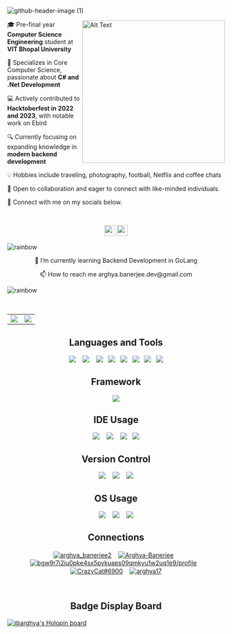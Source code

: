 
![github-header-image (1)](https://github.com/user-attachments/assets/106ee2a9-9f3a-410a-9dee-ec0e45f98fa4)


<img src="https://github.com/Anmol-Baranwal/Cool-GIFs-For-GitHub/assets/74038190/0b335028-1d3d-4ee5-b5b3-a373d499be7e" alt="Alt Text" width="330" align="right">

<p>🎓 Pre-final year <b>Computer Science Engineering</b> student at <b>VIT Bhopal University</b></p>

<p>🚀 Specializes in Core Computer Science, passionate about <b>C# and .Net Development</b></p>

<p>💻 Actively contributed to <b>Hacktoberfest in 2022 and 2023</b>, with notable work on Ebird</p>
 
<p>🔍 Currently focusing on expanding knowledge in <b>modern backend development</b></p>

<p>💡 Hobbies include traveling, photography, football, Netflix and coffee chats</p>

<p>🌟 Open to collaboration and eager to connect with like-minded individuals.</p>

<p>🔗 Connect with me on my socials below.</p>

<br>

<p align="center"><a href="https://www.linkedin.com/in/arghya-banerjee-32a018229/"><img src="https://img.shields.io/badge/LinkedIn-0A66C2.svg?style=for-the-badge&logo=LinkedIn&logoColor=white" height=25></a> <a href="https://www.instagram.com/arghya.banerjee__/"><img src="https://img.shields.io/badge/Instagram-E4405F.svg?style=for-the-badge&logo=Instagram&logoColor=white" height=25></a>
</p>
    
![rainbow](https://github.com/Arghya-Banerjee/Arghya-Banerjee/assets/72212592/9aa37a54-cf0d-42f3-bf39-a3d5da307364)

<p align="center">🌱 I’m currently learning Backend Development in GoLang </p>

<p align="center">📫 How to reach me arghya.banerjee.dev@gmail.com </p>


![rainbow](https://github.com/Arghya-Banerjee/Arghya-Banerjee/assets/72212592/9aa37a54-cf0d-42f3-bf39-a3d5da307364)
    
<br>

<table>
<tr>
<td>
<img src="https://github-readme-stats-sigma-five.vercel.app/api?username=Arghya-Banerjee&include_all_commits=true&count_private=true&show_icons=true&line_height=20&theme=tokyonight"/>
<td><img src="https://github-readme-stats-sigma-five.vercel.app/api/top-langs?username=Arghya-Banerjee&show_icons=true&locale=en&layout=compact&theme=tokyonight" />
</td>
</tr>
</table>







<h2 align='center'>Languages and Tools</h2> 

<p align="center">
  <img src="https://img.shields.io/badge/Python-3776AB.svg?style=for-the-badge&logo=Python&logoColor=white" />&nbsp;&nbsp;&nbsp;
  <img src="https://img.shields.io/badge/C++-00599C.svg?style=for-the-badge&logo=C++&logoColor=white" />&nbsp;&nbsp;&nbsp;
  <img src="https://img.shields.io/badge/HTML5-E34F26.svg?style=for-the-badge&logo=HTML5&logoColor=white" />&nbsp;&nbsp;
  <img src="https://img.shields.io/badge/CSS3-1572B6.svg?style=for-the-badge&logo=CSS3&logoColor=white" />&nbsp;&nbsp;
  <img src="https://img.shields.io/badge/Microsoft%20SQL%20Server-CC2927.svg?style=for-the-badge&logo=Microsoft-SQL-Server&logoColor=white" />&nbsp;&nbsp;
  <img src="https://img.shields.io/badge/Tableau-E97627.svg?style=for-the-badge&logo=Tableau&logoColor=white" />&nbsp;&nbsp;
  <img src="https://img.shields.io/badge/Power%20BI-F2C811.svg?style=for-the-badge&logo=Power-BI&logoColor=black" />&nbsp;&nbsp;
  <img src="https://img.shields.io/badge/Microsoft%20Excel-217346.svg?style=for-the-badge&logo=Microsoft-Excel&logoColor=white" />
</p>

<h2 align='center'> Framework </h2>

<p align="center">
  <img src="https://img.shields.io/badge/Anaconda-44A833.svg?style=for-the-badge&logo=Anaconda&logoColor=white" />
</p>


<h2 align='center'> IDE Usage </h2>

<p align="center">
  <img src="https://img.shields.io/badge/Visual%20Studio%20Code-007ACC.svg?style=for-the-badge&logo=Visual-Studio-Code&logoColor=white" />&nbsp;&nbsp;&nbsp;
  <img src="https://img.shields.io/badge/Sublime%20Text-FF9800.svg?style=for-the-badge&logo=Sublime-Text&logoColor=white" />&nbsp;&nbsp;&nbsp;
  <img src="https://img.shields.io/badge/PyCharm-000000.svg?style=for-the-badge&logo=PyCharm&logoColor=white" />&nbsp;&nbsp;
  <img src="https://img.shields.io/badge/Jupyter-F37626.svg?style=for-the-badge&logo=Jupyter&logoColor=white" />
</p>

<h2 align='center'> Version Control </h2>

<p align="center">
  <img src="https://img.shields.io/badge/Git-F05032.svg?style=for-the-badge&logo=Git&logoColor=white" />&nbsp;&nbsp;&nbsp;
 <img src="https://img.shields.io/badge/GitHub-181717.svg?style=for-the-badge&logo=GitHub&logoColor=white" />&nbsp;&nbsp;&nbsp;
 <img src="https://img.shields.io/badge/Git%20LFS-F64935.svg?style=for-the-badge&logo=Git-LFS&logoColor=white" />
</p>

<h2 align='center'> OS Usage </h2>

<p align="center">
  <img src="https://img.shields.io/badge/Windows%2011-0078D4.svg?style=for-the-badge&logo=Windows-11&logoColor=white" />&nbsp;&nbsp;&nbsp;
 <img src="https://img.shields.io/badge/Linux-FCC624.svg?style=for-the-badge&logo=Linux&logoColor=black" />&nbsp;&nbsp;&nbsp;
 <img src="https://img.shields.io/badge/macOS-000000.svg?style=for-the-badge&logo=macOS&logoColor=white" />
</p>

<h2 align='center'> Connections </h2>

<p align='center'>
<a href="https://www.hackerrank.com/arghya_banerjee2" target="blank"><img align="center" src="https://img.shields.io/badge/HackerRank-00EA64.svg?style=for-the-badge&logo=HackerRank&logoColor=white" alt="arghya_banerjee2" /></a>&nbsp;&nbsp;&nbsp;
<a href="https://leetcode.com/Arghya-Banerjee/" target="blank"><img align="center" src="https://img.shields.io/badge/LeetCode-FFA116.svg?style=for-the-badge&logo=LeetCode&logoColor=white" alt="Arghya-Banerjee" /></a>&nbsp;&nbsp;&nbsp;
<a href="https://auth.geeksforgeeks.org/user/bgw9r7i2iu0pke4sx5pvkuaes09qmkyu1w2uq1e9/profile" target="blank"><img align="center" src="https://img.shields.io/badge/GeeksforGeeks-2F8D46.svg?style=for-the-badge&logo=GeeksforGeeks&logoColor=white" alt="bgw9r7i2iu0pke4sx5pvkuaes09qmkyu1w2uq1e9/profile" /></a>&nbsp;&nbsp;&nbsp;
<a href="https://discord.gg/CF3YFEHaAU" target="blank"><img align="center" src="https://img.shields.io/badge/Discord-5865F2.svg?style=for-the-badge&logo=Discord&logoColor=white" alt="CrazyCat#6900" /></a>&nbsp;&nbsp;&nbsp;
<a href="https://codeforces.com/profile/arghya17" target="blank"><img align="center" src="https://img.shields.io/badge/Codeforces-1F8ACB.svg?style=for-the-badge&logo=Codeforces&logoColor=white" alt="arghya17" /></a>
</p>

<br/>

<h2 align='center'> Badge Display Board </h2>

[![@arghya's Holopin board](https://holopin.io/api/user/board?user=arghya)](https://holopin.io/@arghya)

  


